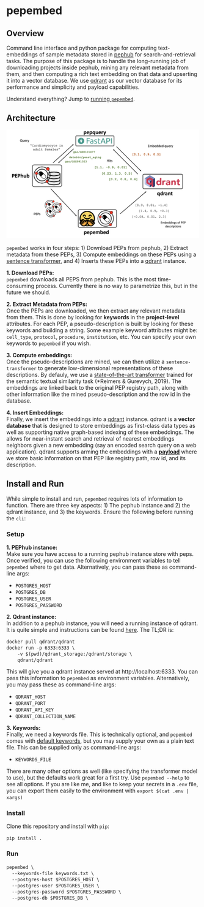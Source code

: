 # pepembed

## Overview
Command line interface and python package for computing text-embeddings of sample metadata stored in [pephub](https://github.com/pepkit/pephub) for search-and-retrieval tasks. The purpose of this package is to handle the long-running job of downloading projects inside pephub, mining any relevant metadata from them, and then computing a rich text embedding on that data and upserting it into a vector database. We use [qdrant](https://qdrant.tech/) as our vector database for its performance and simplicity and payload capabilities.

Understand everything? Jump to [running `pepembed`](#install-and-run).

## Architecture

<img src="docs/imgs/architecture.png" alt="pepembed architecture" width="800px" />

`pepembed` works in four steps: 1) Download PEPs from pephub, 2) Extract metadata from these PEPs, 3) Compute embeddings on these PEPs using a [sentence transformer](https://www.sbert.net/), and 4) Inserts these PEPs into a [qdrant](https://qdrant.tech/) instance.

**1. Download PEPs:**  
`pepembed` downloads all PEPS from pephub. This is the most time-consuming process. Currently there is no way to parametrize this, but in the future we should.

**2. Extract Metadata from PEPs:**  
Once the PEPs are downloaded, we then extract any relevant metadata from them. This is done by looking for **keywords** in the **project-level** attributes. For each PEP, a pseudo-description is built by looking for these keywords and building a string. Some example keyword attributes might be: `cell_type`, `protocol`, `procedure`, `institution`, etc. You can specify your own keywords to `pepembed` if you wish.

**3. Compute embeddings:**  
Once the pseudo-descriptions are mined, we can then utilize a `sentence-transformer` to generate low-dimensional representations of these descriptions. By defauly, we use a [state-of-the-art transformer](https://arxiv.org/abs/1908.10084) trained for the semantic textual similarity task (*Reimers & Gurevych, 2019). The embeddings are linked back to the original PEP registry path, along with other information like the mined pseudo-description and the row id in the database.

**4. Insert Embeddings:**  
Finally, we insert the embeddings into a [qdrant](https://qdrant.tech/) instance. qdrant is a **vector database** that is designed to store embeddings as first-class data types as well as supporting native graph-based indexing of these embeddings. The allows for near-instant search and retrieval of nearest embeddings neighbors given a new embedding (say an encoded search query on a web application). qdrant supports arming the embeddings with a [**payload**](https://qdrant.tech/documentation/payload/) where we store basic information on that PEP like registry path, row id, and its description.

## Install and Run
While simple to install and run, `pepembed` requires lots of information to function. There are three key aspects: 1) The pephub instance and 2) the qdrant instance, and 3) the keywords. Ensure the following before running the `cli`:

### Setup
**1. PEPhub instance:**  
Make sure you have access to a running pephub instance store with peps. Once verified, you can use the following environment variables to tell `pepembed` where to get data. Alternatively, you can pass these as command-line args:  
* `POSTGRES_HOST`
* `POSTGRES_DB`
* `POSTGRES_USER`
* `POSTGRES_PASSWORD`

**2. Qdrant instance:**  
In addition to a pephub instance, you will need a running instance of qdrant. It is quite simple and instructions can be found [here](https://qdrant.tech/documentation/quick_start/). The TL;DR is:  

```console
docker pull qdrant/qdrant
docker run -p 6333:6333 \
    -v $(pwd)/qdrant_storage:/qdrant/storage \
    qdrant/qdrant
```

This will give you a qdrant instance served at http://localhost:6333. You can pass this information to `pepembed` as environment variables. Alternatively, you may pass these as command-line args:  
* `QDRANT_HOST`
* `QDRANT_PORT`
* `QDRANT_API_KEY`
* `QDRANT_COLLECTION_NAME`

**3. Keywords:**  
Finally, we need a keywords file. This is technically optional, and `pepembed` comes with [default keywords](pepembed/const.py), but you may supply your own as a plain text file. This can be supplied only as command-line args:
* `KEYWORDS_FILE`

There are many other options as well (like specifying the transformer model to use), but the defaults work great for a first try. Use `pepembed --help` to see all options. If you are like me, and like to keep your secrets in a `.env` file, you can export them easily to the environment with `export $(cat .env | xargs)`

### Install

Clone this repository and install with `pip`:

```console
pip install .
```

### Run

```console
pepembed \
  --keywords-file keywords.txt \
  --postgres-host $POSTGRES_HOST \
  --postgres-user $POSTGRES_USER \
  --postgres-password $POSTGRES_PASSWORD \
  --postgres-db $POSTGRES_DB \
```